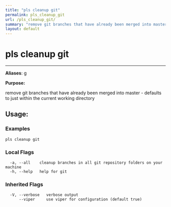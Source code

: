 ```yaml
---
title: "pls cleanup git"
permalink: pls_cleanup_git
url: /pls_cleanup_git/
summary: "remove git branches that have already been merged into master - defaults to just within the current working directory"
layout: default
---
```

# pls cleanup git 

---
**Aliases**: g

**Purpose:**

remove git branches that have already been merged into master - defaults to just within the current working directory

## Usage:

### Examples

```
pls cleanup git
```

### Local Flags

```
  -a, --all    cleanup branches in all git repository folders on your machine
  -h, --help   help for git
```

### Inherited Flags

```
  -V, --verbose   verbose output
      --viper     use viper for configuration (default true)
```
